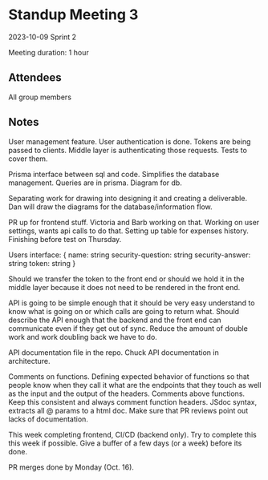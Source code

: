 # Standup Meeting 3

2023-10-09
Sprint 2

Meeting duration: 1 hour

## Attendees

All group members

## Notes

User management feature. User authentication is done. Tokens are being passed to clients. Middle layer is authenticating those requests. Tests to cover them.

Prisma interface between sql and code. Simplifies the database management. Queries are in prisma. Diagram for db.

Separating work for drawing into designing it and creating a deliverable. Dan will draw the diagrams for the database/information flow.

PR up for frontend stuff. Victoria and Barb working on that. Working on user settings, wants api calls to do that. Setting up table for expenses history. Finishing before test on Thursday.

Users interface: {
name: string
security-question: string
security-answer: string
token: string
}

Should we transfer the token to the front end or should we hold it in the middle layer because it does not need to be rendered in the front end.

API is going to be simple enough that it should be very easy understand to know what is going on or which calls are going to return what. Should describe the API enough that the backend and the front end can communicate even if they get out of sync. Reduce the amount of double work and work doubling back we have to do.

API documentation file in the repo. Chuck API documentation in architecture.

Comments on functions. Defining expected behavior of functions so that people know when they call it what are the endpoints that they touch as well as the input and the output of the headers. Comments above functions. Keep this consistent and always comment function headers. JSdoc syntax, extracts all @ params to a html doc. Make sure that PR reviews point out lacks of documentation.

This week completing frontend, CI/CD (backend only). Try to complete this this week if possible. Give a buffer of a few days (or a week) before its done.

PR merges done by Monday (Oct. 16).
